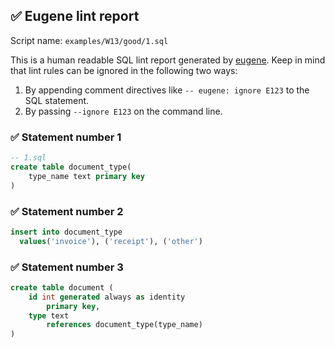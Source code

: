 ## ✅ Eugene lint report

Script name: `examples/W13/good/1.sql`

This is a human readable SQL lint report generated by [eugene](https://github.com/kaaveland/eugene).
Keep in mind that lint rules can be ignored in the following two ways:

  1. By appending comment directives like `-- eugene: ignore E123` to the SQL statement.
  2. By passing `--ignore E123` on the command line.

### ✅ Statement number 1

```sql
-- 1.sql
create table document_type(
    type_name text primary key
)
```

### ✅ Statement number 2

```sql
insert into document_type
  values('invoice'), ('receipt'), ('other')
```

### ✅ Statement number 3

```sql
create table document (
    id int generated always as identity
        primary key,
    type text
        references document_type(type_name)
)
```
